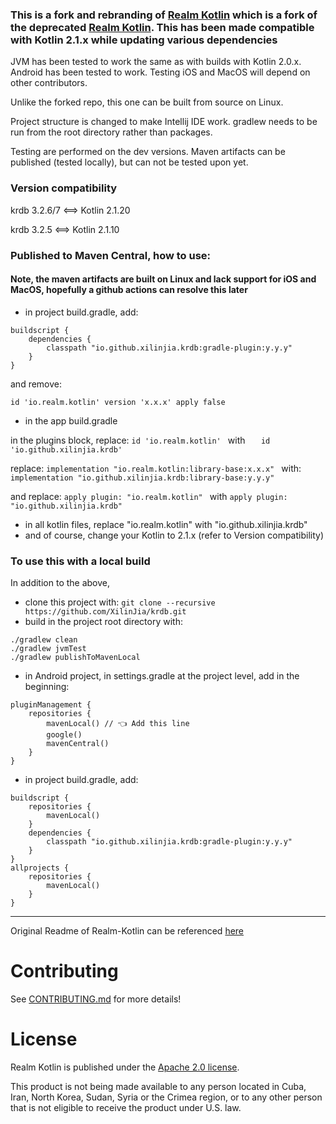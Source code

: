 ### This is a fork and rebranding of [Realm Kotlin](https://github.com/XilinJia/realm-kotlin) which is a fork of the deprecated [Realm Kotlin](https://github.com/realm/realm-kotlin).  This has been made compatible with Kotlin 2.1.x while updating various dependencies

JVM has been tested to work the same as with builds with Kotlin 2.0.x.  Android has been tested to work.  Testing iOS and MacOS will depend on other contributors.

Unlike the forked repo, this one can be built from source on Linux.

Project structure is changed to make Intellij IDE work.  gradlew needs to be run from the root directory rather than packages.

Testing are performed on the dev versions. Maven artifacts can be published (tested locally), but can not be tested upon yet.

### Version compatibility

krdb 3.2.6/7 <==> Kotlin 2.1.20

krdb 3.2.5 <==> Kotlin 2.1.10

### Published to Maven Central, how to use:

#### Note, the maven artifacts are built on Linux and lack support for iOS and MacOS, hopefully a github actions can resolve this later

* in project build.gradle, add:
```
buildscript {
    dependencies {
        classpath "io.github.xilinjia.krdb:gradle-plugin:y.y.y"
    }
}
```
and remove:
```
id 'io.realm.kotlin' version 'x.x.x' apply false
```

* in the app build.gradle

in the plugins block, replace:
```id 'io.realm.kotlin' ```
with
```    id 'io.github.xilinjia.krdb' ```

replace:
```implementation "io.realm.kotlin:library-base:x.x.x" ```
with:
```implementation "io.github.xilinjia.krdb:library-base:y.y.y" ```

and replace:
```apply plugin: "io.realm.kotlin" ```
with
```apply plugin: "io.github.xilinjia.krdb" ```

* in all kotlin files, replace "io.realm.kotlin" with "io.github.xilinjia.krdb"
* and of course, change your Kotlin to 2.1.x (refer to Version compatibility)


### To use this with a local build

In addition to the above,

* clone this project with: 
```git clone --recursive https://github.com/XilinJia/krdb.git ```
* build in the project root directory with: 
```
./gradlew clean
./gradlew jvmTest
./gradlew publishToMavenLocal 
```
* in Android project, in settings.gradle at the project level, add in the beginning:
```
pluginManagement {
    repositories {
        mavenLocal() // 👈 Add this line
        google()
        mavenCentral()
    }
}
```
* in project build.gradle, add:
```
buildscript {
    repositories {
        mavenLocal()
    }
    dependencies {
        classpath "io.github.xilinjia.krdb:gradle-plugin:y.y.y"
    }
}
allprojects {
    repositories {
        mavenLocal()
    }
}
```

------------------------------------

Original Readme of Realm-Kotlin can be referenced [here](https://github.com/realm/realm-kotlin)

# Contributing

See [CONTRIBUTING.md](CONTRIBUTING.md) for more details!


# License

Realm Kotlin is published under the [Apache 2.0 license](LICENSE).

This product is not being made available to any person located in Cuba, Iran, North Korea, Sudan, Syria or the Crimea region, or to any other person that is not eligible to receive the product under U.S. law.

<img style="width: 0px; height: 0px;" src="https://3eaz4mshcd.execute-api.us-east-1.amazonaws.com/prod?s=https://github.com/realm/realm-kotlin#README.md">

